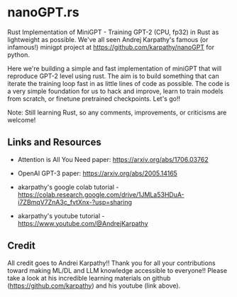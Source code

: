 # nanoGPT.rs
Rust Implementation of MiniGPT - Training GPT-2 (CPU, fp32) in Rust as lightweight as possible.  We've all seen Andrej Karpathy's famous (or infamous!) minigpt project at https://github.com/karpathy/nanoGPT for python.

Here we're building a simple and fast implementation of miniGPT that will reproduce GPT-2 level using rust.  The aim is to build something that can iterate the training loop fast in as little lines of code as possible.  The code is a very simple foundation for us to hack and improve, learn to train models from scratch, or finetune pretrained checkpoints. 
 Let's go!!

Note: Still learning Rust, so any comments, improvements, or criticisms are welcome!

## Links and Resources
- Attention is All You Need paper: https://arxiv.org/abs/1706.03762
- OpenAI GPT-3 paper: https://arxiv.org/abs/2005.14165 

- akarpathy's google colab tutorial - https://colab.research.google.com/drive/1JMLa53HDuA-i7ZBmqV7ZnA3c_fvtXnx-?usp=sharing

- akarpathy's youtube tutorial - https://www.youtube.com/@AndrejKarpathy

## Credit
All credit goes to Andrei Karpathy!!  Thank you for all your contributions toward making ML/DL and LLM knowledge accessible to everyone!!  Please take a look at his incredible learning materials on github (https://github.com/karpathy) and his youtube (link above).


